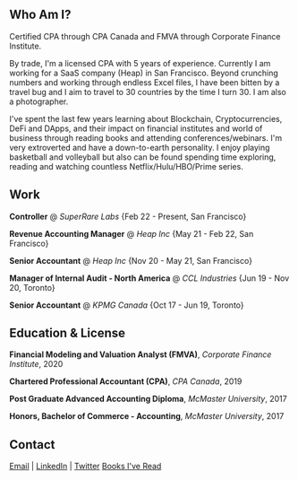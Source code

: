## Who Am I?

Certified CPA through CPA Canada and FMVA through Corporate Finance Institute. 

By trade, I'm a licensed CPA with 5 years of experience. Currently I am working for a SaaS company (Heap) in San Francisco. Beyond crunching numbers and working through endless Excel files, I have been bitten by a travel bug and I aim to travel to 30 countries by the time I turn 30. I am also a photographer.

I've spent the last few years learning about Blockchain, Cryptocurrencies, DeFi and DApps, and their impact on financial institutes and world of business through reading books and attending conferences/webinars. I'm very extroverted and have a down-to-earth personality. I enjoy playing basketball and volleyball but also can be found spending time exploring, reading and watching countless Netflix/Hulu/HBO/Prime series. 

## Work

**Controller** @ _SuperRare Labs_ {Feb 22 - Present, San Francisco}

**Revenue Accounting Manager** @ _Heap Inc_ {May 21 - Feb 22, San Francisco}

**Senior Accountant** @ _Heap Inc_ {Nov 20 - May 21, San Francisco}

**Manager of Internal Audit - North America** @ _CCL Industries_ {Jun 19 - Nov 20, Toronto}

**Senior Accountant** @ _KPMG Canada_ {Oct 17 - Jun 19, Toronto}

## Education & License 

**Financial Modeling and Valuation Analyst (FMVA)**, _Corporate Finance Institute_, 2020

**Chartered Professional Accountant (CPA)**, _CPA Canada_, 2019

**Post Graduate Advanced Accounting Diploma**, _McMaster University_, 2017

**Honors, Bachelor of Commerce - Accounting**, _McMaster University_, 2017 

## Contact 
[Email](hello@sushentalwar.com)     |     [LinkedIn](https://www.linkedin.com/in/sushentalwar/)     |     [Twitter](https://twitter.com/sushentalwar)     [Books I've Read](https://sushentalwar.notion.site/d689054189994a39a9c72d04e4ac5b68?v=771d60ced22c43448b4cde31e2cfa370)

